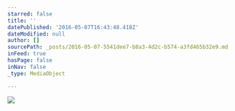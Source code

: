```yaml
---
starred: false
title: ''
datePublished: '2016-05-07T16:43:48.418Z'
dateModified: null
author: []
sourcePath: _posts/2016-05-07-5541dee7-b8a3-4d2c-b574-a3fd465b32e9.md
inFeed: true
hasPage: false
inNav: false
_type: MediaObject

---
```

![](https://the-grid-user-content.s3-us-west-2.amazonaws.com/9fda2050-ab2c-47c8-95b0-1b611079d1b1.jpg)